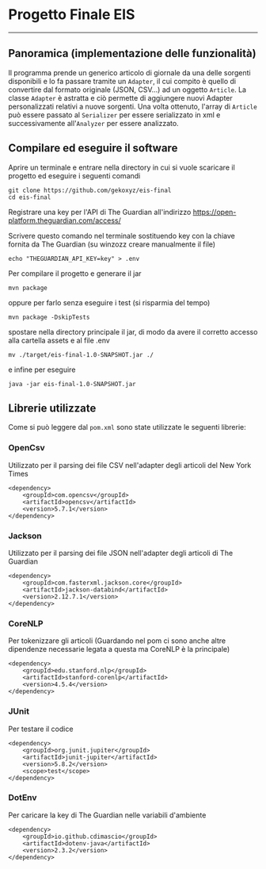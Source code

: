 # Progetto Finale EIS

---

## Panoramica (implementazione delle funzionalità)

Il programma prende un generico articolo di giornale da una delle sorgenti disponibili e lo fa passare tramite
un ```Adapter```,
il cui compito è quello di convertire dal formato originale (JSON, CSV...) ad un oggetto ```Article```. La
classe ```Adapter```
è astratta e ciò permette di aggiungere nuovi Adapter personalizzati relativi a nuove sorgenti. Una volta ottenuto,
l'array di ```Article``` può essere passato al ```Serializer``` per essere
serializzato in xml e successivamente all'```Analyzer``` per essere analizzato.

## Compilare ed eseguire il software

Aprire un terminale e entrare nella directory in cui si vuole scaricare il progetto ed eseguire i seguenti comandi

```
git clone https://github.com/gekoxyz/eis-final
cd eis-final
```

Registrare una key per l'API di The Guardian all'indirizzo https://open-platform.theguardian.com/access/

Scrivere questo comando nel terminale sostituendo key con la chiave fornita da The Guardian (su winzozz creare manualmente il file)

```
echo "THEGUARDIAN_API_KEY=key" > .env
```

Per compilare il progetto e generare il jar

```
mvn package
```

oppure per farlo senza eseguire i test (si risparmia del tempo)

```
mvn package -DskipTests
```

spostare nella directory principale il jar, di modo da avere il corretto accesso alla cartella assets e al file .env

```
mv ./target/eis-final-1.0-SNAPSHOT.jar ./
```

e infine per eseguire

```
java -jar eis-final-1.0-SNAPSHOT.jar
 ```

## Librerie utilizzate

Come si può leggere dal ```pom.xml``` sono state utilizzate le seguenti librerie:

### OpenCsv

Utilizzato per il parsing dei file CSV nell'adapter degli articoli del New York Times

```
<dependency>
    <groupId>com.opencsv</groupId>
    <artifactId>opencsv</artifactId>
    <version>5.7.1</version>
</dependency>
```

### Jackson

Utilizzato per il parsing dei file JSON nell'adapter degli articoli di The Guardian

```
<dependency>
    <groupId>com.fasterxml.jackson.core</groupId>
    <artifactId>jackson-databind</artifactId>
    <version>2.12.7.1</version>
</dependency>
```

### CoreNLP

Per tokenizzare gli articoli (Guardando nel pom ci sono anche altre dipendenze necessarie legata a questa ma
CoreNLP è la principale)

```
<dependency>
    <groupId>edu.stanford.nlp</groupId>
    <artifactId>stanford-corenlp</artifactId>
    <version>4.5.4</version>
</dependency>
```

### JUnit

Per testare il codice

```
<dependency>
    <groupId>org.junit.jupiter</groupId>
    <artifactId>junit-jupiter</artifactId>
    <version>5.8.2</version>
    <scope>test</scope>
</dependency>
```

### DotEnv

Per caricare la key di The Guardian nelle variabili d'ambiente

```
<dependency>
    <groupId>io.github.cdimascio</groupId>
    <artifactId>dotenv-java</artifactId>
    <version>2.3.2</version>
</dependency>
```
